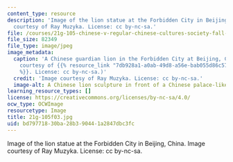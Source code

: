 ```yaml
---
content_type: resource
description: 'Image of the lion statue at the Forbidden City in Beijing, China. Image
  courtesy of Ray Muzyka. License: cc by-nc-sa.'
file: /courses/21g-105-chinese-v-regular-chinese-cultures-society-fall-2003/bd79771830ba28b390441a2847dbc3fc_21g-105f03.jpg
file_size: 82349
file_type: image/jpeg
image_metadata:
  caption: 'A Chinese guardian lion in the Forbidden City at Beijing, China. (Image
    courtesy of {{% resource_link "7db928a1-a0ab-49d8-a56e-bab055d86c57" "Ray Muzyka"
    %}}. License: cc by-nc-sa.)'
  credit: 'Image courtesy of Ray Muzyka. License: cc by-nc-sa.'
  image-alt: A Chinese lion sculpture in front of a Chinese palace-like building
learning_resource_types: []
license: https://creativecommons.org/licenses/by-nc-sa/4.0/
ocw_type: OCWImage
resourcetype: Image
title: 21g-105f03.jpg
uid: bd797718-30ba-28b3-9044-1a2847dbc3fc
---
```

Image of the lion statue at the Forbidden City in Beijing, China. Image courtesy of Ray Muzyka. License: cc by-nc-sa.